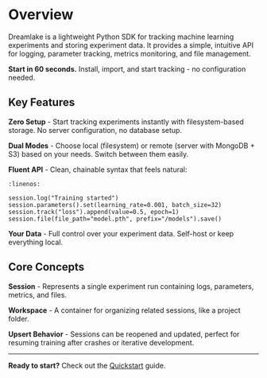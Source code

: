 # Overview

Dreamlake is a lightweight Python SDK for tracking machine learning experiments and storing experiment data. It provides a simple, intuitive API for logging, parameter tracking, metrics monitoring, and file management.

**Start in 60 seconds.** Install, import, and start tracking - no configuration needed.

## Key Features

**Zero Setup** - Start tracking experiments instantly with filesystem-based storage. No server configuration, no database setup.

**Dual Modes** - Choose local (filesystem) or remote (server with MongoDB + S3) based on your needs. Switch between them easily.

**Fluent API** - Clean, chainable syntax that feels natural:

```{code-block} python
:linenos:

session.log("Training started")
session.parameters().set(learning_rate=0.001, batch_size=32)
session.track("loss").append(value=0.5, epoch=1)
session.file(file_path="model.pth", prefix="/models").save()
```

**Your Data** - Full control over your experiment data. Self-host or keep everything local.

## Core Concepts

**Session** - Represents a single experiment run containing logs, parameters, metrics, and files.

**Workspace** - A container for organizing related sessions, like a project folder.

**Upsert Behavior** - Sessions can be reopened and updated, perfect for resuming training after crashes or iterative development.

---

**Ready to start?** Check out the [Quickstart](quickstart.md) guide.
